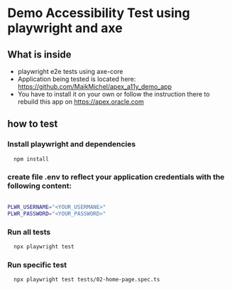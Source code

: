 # Demo Accessibility Test using playwright and axe

## What is inside
- playwright e2e tests using axe-core
- Application being tested is located here: https://github.com/MaikMichel/apex_a11y_demo_app
- You have to install it on your own or follow the instruction there to rebuild this app on https://apex.oracle.com


## how to test

### Install playwright and dependencies

```bash
  npm install
```

### create file .env to reflect your application credentials with the following content:

```bash

PLWR_USERNAME="<YOUR_USERMANE>"
PLWR_PASSWORD="<YOUR_PASSWORD>"

```

### Run all tests
```bash
  npx playwright test
```

### Run specific test

```bash
  npx playwright test tests/02-home-page.spec.ts
```